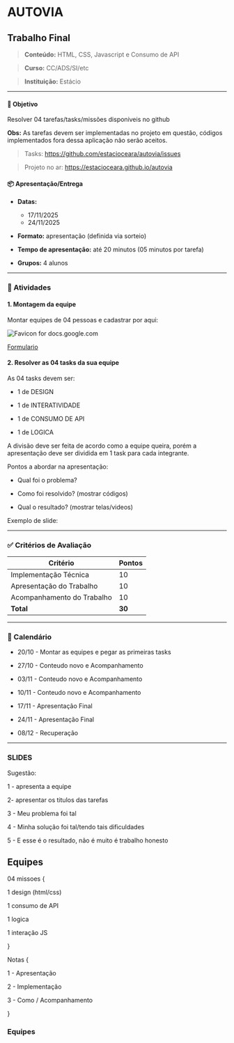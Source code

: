 # AUTOVIA

## Trabalho Final

> **Conteúdo:** HTML, CSS, Javascript e Consumo de API

> **Curso:** CC/ADS/SI/etc

> **Instituição:** Estácio


---

#### 🎯 Objetivo

Resolver 04 tarefas/tasks/missões disponiveis no github

**Obs:** As tarefas devem ser implementadas no projeto em questão, códigos implementados fora dessa aplicação não serão aceitos.

  

> Tasks: https://github.com/estacioceara/autovia/issues

> Projeto no ar: https://estacioceara.github.io/autovia

  

#### 📦 Apresentação/Entrega

  

- **Datas:** 
    - 17/11/2025
    - 24/11/2025

- **Formato:** apresentação (definida via sorteio)

- **Tempo de apresentação:** até 20 minutos (05 minutos por tarefa)

- **Grupos:** 4 alunos

  
---

  

### 📌 Atividades

  

#### 1. Montagem da equipe

Montar equipes de 04 pessoas e cadastrar por aqui:

![Favicon for docs.google.com](https://www.google.com/s2/favicons?domain=docs.google.com&sz=32)

  

[Formulario](https://forms.gle/VbiJuC1LoAbmgP879)

  

#### 2. Resolver as 04 tasks da sua equipe

As 04 tasks devem ser:

- 1 de DESIGN

- 1 de INTERATIVIDADE

- 1 de CONSUMO DE API

- 1 de LOGICA

  

A divisão deve ser feita de acordo como a equipe queira, porém a apresentação deve ser dividida em 1 task para cada integrante.

  

Pontos a abordar na apresentação:

- Qual foi o problema?

- Como foi resolvido? (mostrar códigos)

- Qual o resultado? (mostrar telas/videos)

Exemplo de slide:
  

---

  

### ✅ Critérios de Avaliação

  

| Critério | Pontos |
| -------------------------- | ------ |
| Implementação Técnica | 10 |
| Apresentação do Trabalho | 10 |
| Acompanhamento do Trabalho | 10 |
| **Total** | **30** |

  

---

  
  

### 📅 Calendário

  

- 20/10 - Montar as equipes e pegar as primeiras tasks

- 27/10 - Conteudo novo e Acompanhamento

- 03/11 - Conteudo novo e Acompanhamento

- 10/11 - Conteudo novo e Acompanhamento

- 17/11 - Apresentação Final

- 24/11 - Apresentação Final

- 08/12 - Recuperação

  

---

  

### SLIDES

  

Sugestão:

  

1 - apresenta a equipe

2- apresentar os titulos das tarefas

  

3 - Meu problema foi tal

4 - Minha solução foi tal/tendo tais dificuldades

5 - E esse é o resultado, não é muito é trabalho honesto

  

## Equipes

  

04 missoes {

1 design (html/css)

1 consumo de API

1 logica

1 interação JS

}

  

Notas {

1 - Apresentação

2 - Implementação

3 - Como / Acompanhamento

}

  

  

### Equipes

  
